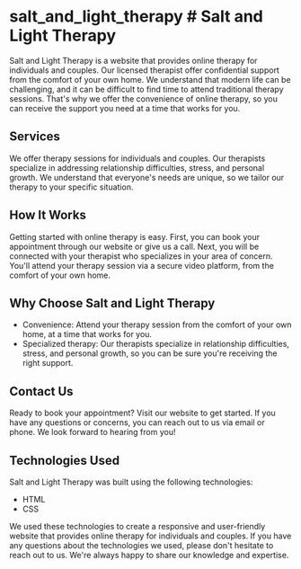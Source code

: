 # salt_and_light_therapy # Salt and Light Therapy

Salt and Light Therapy is a website that provides online therapy for individuals and couples. Our licensed therapist offer confidential support from the comfort of your own home. We understand that modern life can be challenging, and it can be difficult to find time to attend traditional therapy sessions. That's why we offer the convenience of online therapy, so you can receive the support you need at a time that works for you.

## Services

We offer therapy sessions for individuals and couples. Our therapists specialize in addressing relationship difficulties, stress, and personal growth. We understand that everyone's needs are unique, so we tailor our therapy to your specific situation.

## How It Works

Getting started with online therapy is easy. First, you can book your appointment through our website or give us a call. Next, you will be connected with your therapist who specializes in your area of concern. You'll attend your therapy session via a secure video platform, from the comfort of your own home.

## Why Choose Salt and Light Therapy

- Convenience: Attend your therapy session from the comfort of your own home, at a time that works for you.
- Specialized therapy: Our therapists specialize in relationship difficulties, stress, and personal growth, so you can be sure you're receiving the right support.

## Contact Us

Ready to book your appointment? Visit our website to get started. If you have any questions or concerns, you can reach out to us via email or phone. We look forward to hearing from you!

## Technologies Used

Salt and Light Therapy was built using the following technologies:

- HTML
- CSS

We used these technologies to create a responsive and user-friendly website that provides online therapy for individuals and couples. If you have any questions about the technologies we used, please don't hesitate to reach out to us. We're always happy to share our knowledge and expertise.
